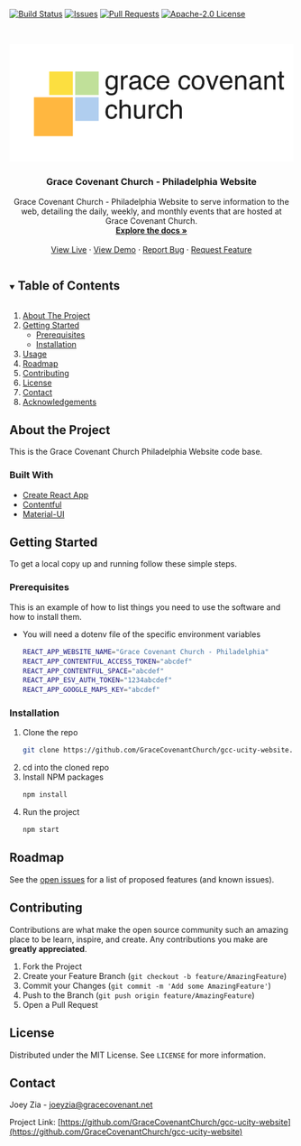 [![Build Status][build-shield]][build-url]
[![Issues][issues-shield]][issues-url]
[![Pull Requests][pull-request-shield]][pull-request-url]
[![Apache-2.0 License][license-shield]][license-url]

<br />
<p align="center">
  <a href="https://github.com/GraceCovenantChurch/gcc-ucity-website">
    <img src="/src/static/gcclogo-black.png" alt="Logo">
  </a>

  <h3 align="center">Grace Covenant Church - Philadelphia Website</h3>

  <p align="center">
    Grace Covenant Church - Philadelphia Website to serve information to the web, detailing the daily, weekly, and monthly events that are hosted at Grace Covenant Church.
    <br />
    <a href="https://github.com/GraceCovenantChurch/gcc-ucity-website"><strong>Explore the docs »</strong></a>
    <br />
    <br />
    <a href="https://ucity.gracecovenant.net">View Live</a>
    ·
    <a href="https://develop.gracecovenant.net">View Demo</a>
    ·
    <a href="https://github.com/GraceCovenantChurch/gcc-ucity-website/issues">Report Bug</a>
    ·
    <a href="https://github.com/GraceCovenantChurch/gcc-ucity-website/issues">Request Feature</a>
  </p>
</p>

<!-- TABLE OF CONTENTS -->
<details open="open">
  <summary><h2 style="display: inline-block">Table of Contents</h2></summary>
  <ol>
    <li>
      <a href="#about-the-project">About The Project</a>
    </li>
    <li>
      <a href="#getting-started">Getting Started</a>
      <ul>
        <li><a href="#prerequisites">Prerequisites</a></li>
        <li><a href="#installation">Installation</a></li>
      </ul>
    </li>
    <li><a href="#usage">Usage</a></li>
    <li><a href="#roadmap">Roadmap</a></li>
    <li><a href="#contributing">Contributing</a></li>
    <li><a href="#license">License</a></li>
    <li><a href="#contact">Contact</a></li>
    <li><a href="#acknowledgements">Acknowledgements</a></li>
  </ol>
</details>

## About the Project

This is the Grace Covenant Church Philadelphia Website code base.

### Built With

- [Create React App](https://reactjs.org/docs/create-a-new-react-app.html)
- [Contentful](https://www.contentful.com/)
- [Material-UI](https://material-ui.com/)

<!-- GETTING STARTED -->

## Getting Started

To get a local copy up and running follow these simple steps.

### Prerequisites

This is an example of how to list things you need to use the software and how to install them.

- You will need a dotenv file of the specific environment variables

  ```sh
  REACT_APP_WEBSITE_NAME="Grace Covenant Church - Philadelphia"
  REACT_APP_CONTENTFUL_ACCESS_TOKEN="abcdef"
  REACT_APP_CONTENTFUL_SPACE="abcdef"
  REACT_APP_ESV_AUTH_TOKEN="1234abcdef"
  REACT_APP_GOOGLE_MAPS_KEY="abcdef"

  ```

### Installation

1. Clone the repo
   ```sh
   git clone https://github.com/GraceCovenantChurch/gcc-ucity-website.git
   ```
2. cd into the cloned repo
3. Install NPM packages
   ```sh
   npm install
   ```
4. Run the project
   ```sh
   npm start
   ```
   <!-- ROADMAP -->

## Roadmap

See the [open issues](https://github.com/GraceCovenantChurch/gcc-ucity-website/issues) for a list of proposed features (and known issues).

<!-- CONTRIBUTING -->

## Contributing

Contributions are what make the open source community such an amazing place to be learn, inspire, and create. Any contributions you make are **greatly appreciated**.

1. Fork the Project
2. Create your Feature Branch (`git checkout -b feature/AmazingFeature`)
3. Commit your Changes (`git commit -m 'Add some AmazingFeature'`)
4. Push to the Branch (`git push origin feature/AmazingFeature`)
5. Open a Pull Request

<!-- LICENSE -->

## License

Distributed under the MIT License. See `LICENSE` for more information.

<!-- CONTACT -->

## Contact

Joey Zia - [joeyzia@gracecovenant.net](mailto:joeyzia@gracecovenant.net)

Project Link: [https://github.com/GraceCovenantChurch/gcc-ucity-website](https://github.com/GraceCovenantChurch/gcc-ucity-website)

<!-- MARKDOWN LINKS & IMAGES -->
<!-- https://www.markdownguide.org/basic-syntax/#reference-style-links -->

[build-shield]: https://img.shields.io/travis/com/GraceCovenantChurch/gcc-ucity-website
[build-url]: https://github.com/GraceCovenantChurch/gcc-ucity-website
[issues-shield]: https://img.shields.io/github/issues/GraceCovenantChurch/gcc-ucity-website
[issues-url]: https://github.com/GraceCovenantChurch/repo/issues
[pull-request-shield]: https://img.shields.io/github/issues-pr/GraceCovenantChurch/gcc-ucity-website
[pull-request-url]: https://github.com/GraceCovenantChurch/gcc-ucity-website/pulls
[license-shield]: https://img.shields.io/github/license/GraceCovenantChurch/gcc-ucity-website
[license-url]: https://github.com/GraceCovenantChurch/gcc-ucity-website/blob/master/LICENSE
